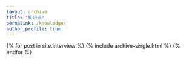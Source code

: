 ```yaml
---
layout: archive
title: "知识点"
permalink: /knowledge/
author_profile: true
---
```




{% for post in site.interview %}
  {% include archive-single.html %}
{% endfor %}